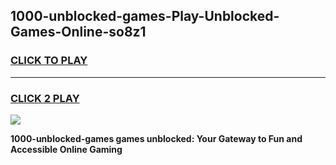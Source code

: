 
## 1000-unblocked-games-Play-Unblocked-Games-Online-so8z1
<h3>
<a href="https://premium76.site?title=1000-unblocked-games&ref=25A">CLICK TO PLAY</a></h3>
<hr>

<h3>
<a href="https://premium76.site?title=1000-unblocked-games&ref=25A">CLICK 2 PLAY</a>
  
</h3>

<a href="https://premium76.site?title=1000-unblocked-games&ref=25A"><img src="https://clearcache.store/games.png"></a>


**1000-unblocked-games games unblocked: Your Gateway to Fun and Accessible Online Gaming**
